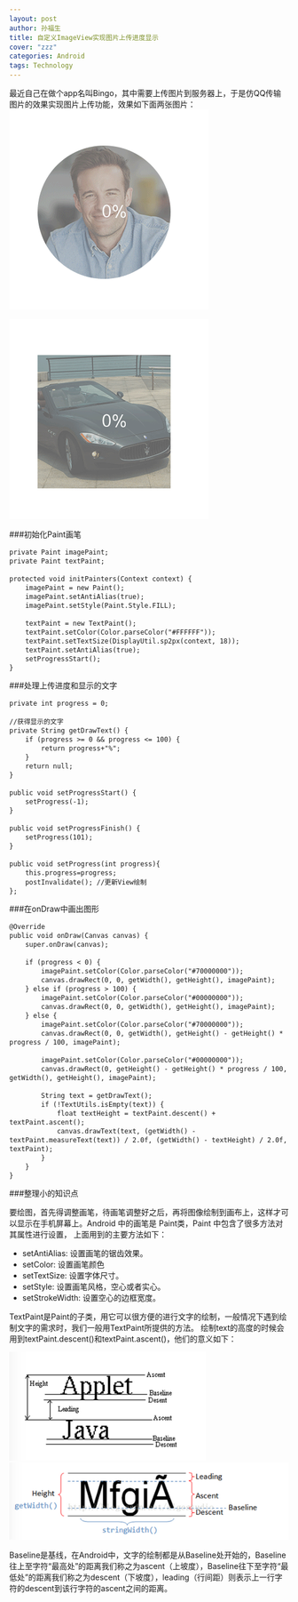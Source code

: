 ```yaml
---
layout: post
author: 孙福生
title: 自定义ImageView实现图片上传进度显示
cover: "zzz"
categories: Android
tags: Technology
---
```


最近自己在做个app名叫Bingo，其中需要上传图片到服务器上，于是仿QQ传输图片的效果实现图片上传功能，效果如下面两张图片：<br/>
![](/assets/upload_avatar.gif)

![](/assets/upload_pic.gif)

###初始化Paint画笔

    private Paint imagePaint;
    private Paint textPaint;

    protected void initPainters(Context context) {
        imagePaint = new Paint();
        imagePaint.setAntiAlias(true);
        imagePaint.setStyle(Paint.Style.FILL);

        textPaint = new TextPaint();
        textPaint.setColor(Color.parseColor("#FFFFFF"));
        textPaint.setTextSize(DisplayUtil.sp2px(context, 18));
        textPaint.setAntiAlias(true);
        setProgressStart();
    }

###处理上传进度和显示的文字

    private int progress = 0;

    //获得显示的文字
    private String getDrawText() {
        if (progress >= 0 && progress <= 100) {
            return progress+"%";
        }
        return null;
    }

    public void setProgressStart() {
        setProgress(-1);
    }

    public void setProgressFinish() {
        setProgress(101);
    }

    public void setProgress(int progress){
        this.progress=progress;
        postInvalidate(); //更新View绘制
    };

###在onDraw中画出图形

    @Override
    public void onDraw(Canvas canvas) {
        super.onDraw(canvas);

        if (progress < 0) {
            imagePaint.setColor(Color.parseColor("#70000000"));
            canvas.drawRect(0, 0, getWidth(), getHeight(), imagePaint);
        } else if (progress > 100) {
            imagePaint.setColor(Color.parseColor("#00000000"));
            canvas.drawRect(0, 0, getWidth(), getHeight(), imagePaint);
        } else {
            imagePaint.setColor(Color.parseColor("#70000000"));
            canvas.drawRect(0, 0, getWidth(), getHeight() - getHeight() * progress / 100, imagePaint);

            imagePaint.setColor(Color.parseColor("#00000000"));
            canvas.drawRect(0, getHeight() - getHeight() * progress / 100, getWidth(), getHeight(), imagePaint);

            String text = getDrawText();
            if (!TextUtils.isEmpty(text)) {
                float textHeight = textPaint.descent() + textPaint.ascent();
                canvas.drawText(text, (getWidth() - textPaint.measureText(text)) / 2.0f, (getWidth() - textHeight) / 2.0f, textPaint);
            }
        }
    }

###整理小的知识点

要绘图，首先得调整画笔，待画笔调整好之后，再将图像绘制到画布上，这样才可以显示在手机屏幕上。Android 中的画笔是 Paint类，Paint 中包含了很多方法对其属性进行设置， 上面用到的主要方法如下：

* setAntiAlias: 设置画笔的锯齿效果。 
* setColor: 设置画笔颜色 
* setTextSize: 设置字体尺寸。 
* setStyle:  设置画笔风格，空心或者实心。 
* setStrokeWidth: 设置空心的边框宽度。

TextPaint是Paint的子类，用它可以很方便的进行文字的绘制，一般情况下遇到绘制文字的需求时，我们一般用TextPaint所提供的方法。
 绘制text的高度的时候会用到textPaint.descent()和textPaint.ascent()，他们的意义如下：

![](/assets/capture_custom_view_textpaint1.png)
![](/assets/capture_custom_view_textpaint2.png)

Baseline是基线，在Android中，文字的绘制都是从Baseline处开始的，Baseline往上至字符“最高处”的距离我们称之为ascent（上坡度），Baseline往下至字符“最低处”的距离我们称之为descent（下坡度），leading（行间距）则表示上一行字符的descent到该行字符的ascent之间的距离。




